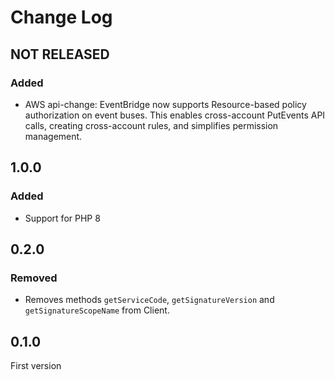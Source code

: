 # Change Log

## NOT RELEASED

### Added

- AWS api-change: EventBridge now supports Resource-based policy authorization on event buses. This enables cross-account PutEvents API calls, creating cross-account rules, and simplifies permission management.

## 1.0.0

### Added

- Support for PHP 8

## 0.2.0

### Removed

- Removes methods `getServiceCode`, `getSignatureVersion` and `getSignatureScopeName` from Client.

## 0.1.0

First version

